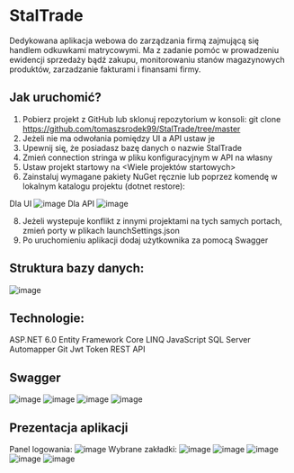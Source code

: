 # StalTrade
Dedykowana aplikacja webowa do zarządzania firmą zajmującą się handlem odkuwkami matrycowymi.
Ma z zadanie pomóc w prowadzeniu ewidencji sprzedaży bądź zakupu, monitorowaniu stanów magazynowych produktów, zarzadzanie fakturami i finansami firmy.

## Jak uruchomić?
1. Pobierz projekt z GitHub lub sklonuj repozytorium w konsoli: git clone https://github.com/tomaszsrodek99/StalTrade/tree/master
2. Jeżeli nie ma odwołania pomiędzy UI a API ustaw je
3. Upewnij się, że posiadasz bazę danych o nazwie StalTrade
4. Zmień connection stringa w pliku konfiguracyjnym w API na własny
5. Ustaw projekt startowy na <Wiele projektów startowych> 
6. Zainstaluj wymagane pakiety NuGet ręcznie lub poprzez komendę w lokalnym katalogu projektu (dotnet restore):
   
Dla UI ![image](https://github.com/tomaszsrodek99/StalTrade/assets/98595791/de07234e-d291-4200-bb43-c766c2d71f24)
Dla API ![image](https://github.com/tomaszsrodek99/StalTrade/assets/98595791/512d0157-5946-4e1a-ba1a-1b113e61bcf1)

8. Jeżeli wystepuje konflikt z innymi projektami na tych samych portach, zmień porty w plikach launchSettings.json
9. Po uruchomieniu aplikacji dodaj użytkownika za pomocą Swagger
     
## Struktura bazy danych:
![image](https://github.com/tomaszsrodek99/StalTrade/assets/98595791/45d99048-b027-4a1a-8a9f-970fa1d9a1c2)

## Technologie:
ASP.NET 6.0
Entity Framework Core
LINQ
JavaScript
SQL Server
Automapper
Git
Jwt Token
REST API

## Swagger
![image](https://github.com/tomaszsrodek99/StalTrade/assets/98595791/d638b454-152f-418e-a026-a5032cce843e)
![image](https://github.com/tomaszsrodek99/StalTrade/assets/98595791/ab2351dd-cca4-4ddf-8736-d3365701651d)
![image](https://github.com/tomaszsrodek99/StalTrade/assets/98595791/81a095c5-b612-4b0b-948c-2cc00b3abf7f)
![image](https://github.com/tomaszsrodek99/StalTrade/assets/98595791/7b418a4f-2df0-46ce-9652-d9e051e0484d)

## Prezentacja aplikacji
Panel logowania:
![image](https://github.com/tomaszsrodek99/StalTrade/assets/98595791/5ad55729-fd3c-4e36-8260-aec8a0c534aa)
Wybrane zakładki:
![image](https://github.com/tomaszsrodek99/StalTrade/assets/98595791/ccf17f14-f442-4b61-bd0c-5f0443409a2d)
![image](https://github.com/tomaszsrodek99/StalTrade/assets/98595791/65af994b-fbea-4345-ac7c-9325165cb205)
![image](https://github.com/tomaszsrodek99/StalTrade/assets/98595791/4917b59c-12da-432c-82c6-a0f6eb38f3c4)
![image](https://github.com/tomaszsrodek99/StalTrade/assets/98595791/65d233a6-69ee-4423-b72b-0f916679c857)
![image](https://github.com/tomaszsrodek99/StalTrade/assets/98595791/c61615d8-7963-47de-9e42-5f8805fb30bf)




